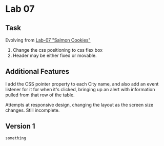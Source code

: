 # Lab 07

## Task

Evolving from [Lab-07 "Salmon Cookies"](/code/lab-05/lab-05.md)

1. Change the css positioning to css flex box
2. Header may be either fixed or movable.

## Additional Features

I add the CSS pointer property to each City name, and also add an event listener for it for when it's clicked, bringing up an alert with information pulled from that row of the table.

Attempts at responsive design, changing the layout as the screen size changes. Still incomplete.

## Version 1

```html
something
```
